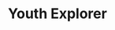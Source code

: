 ---
layout: tool
title: Youth Explorer
external-url: https://youthexplorer.org.za/
image: youthexplorer.png
logo: 
oneliner:
creators:
- name:
  short-name:
slideshow:
- image:
- image:
- image:
opener: process
tool-info:
- bullet:
- bullet:
- bullet:
---